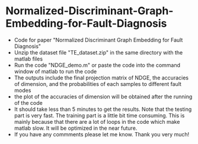 # Normalized-Discriminant-Graph-Embedding-for-Fault-Diagnosis


- Code for paper "Normalized Discriminant Graph Embedding for Fault Diagnosis"
- Unzip the dataset file "TE_dataset.zip" in the same directory with the matlab files
- Run the code "NDGE_demo.m" or paste the code into the command window of matlab to run the code
- The outputs include the final projection matrix of NDGE, the accuracies of dimension, and the probabilities of each samples to different fault modes
- the plot of the accuracies of dimension will be obtained after the running of the code
- It should take less than 5 minutes to get the results. Note that the testing part is very fast. The training part is a little bit time consuming. This is mainly because that there are a lot of loops in the code which make matlab slow. It will be optimized in the near future.
- If you have any commments please let me know. Thank you very much!


